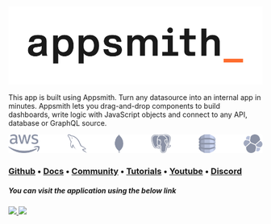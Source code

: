 ![](https://raw.githubusercontent.com/appsmithorg/appsmith/release/static/appsmith_logo_primary.png)

This app is built using Appsmith. Turn any datasource into an internal app in minutes. Appsmith lets you drag-and-drop components to build dashboards, write logic with JavaScript objects and connect to any API, database or GraphQL source.

![](https://raw.githubusercontent.com/appsmithorg/appsmith/release/static/images/integrations.png)

### [Github](https://github.com/appsmithorg/appsmith) • [Docs](https://docs.appsmith.com/?utm_source=github&utm_medium=social&utm_content=appsmith_docs&utm_campaign=null&utm_term=appsmith_docs) • [Community](https://community.appsmith.com/) • [Tutorials](https://github.com/appsmithorg/appsmith/tree/update/readme#tutorials) • [Youtube](https://www.youtube.com/appsmith) • [Discord](https://discord.gg/rBTTVJp)

##### You can visit the application using the below link

###### [![](https://assets.appsmith.com/git-sync/Buttons.svg) ](https://release.app.appsmith.com/applications/43d5f6ae-5ba5-4a98-ab84-9cf4b4bda782/pages/0f49affd-4181-4ced-9ea9-d3ef90aae7c7) [![](https://assets.appsmith.com/git-sync/Buttons2.svg)](https://release.app.appsmith.com/applications/43d5f6ae-5ba5-4a98-ab84-9cf4b4bda782/pages/0f49affd-4181-4ced-9ea9-d3ef90aae7c7/edit)
